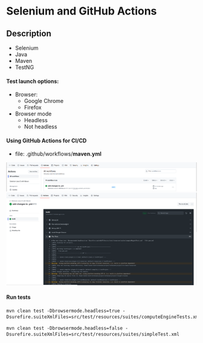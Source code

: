 # Selenium and GitHub Actions
## Description
- Selenium
- Java
- Maven
- TestNG

#### Test launch options:
- Browser:
  - Google Chrome
  - Firefox
- Browser mode
  - Headless
  - Not headless

#### Using GitHub Actions for CI/CD
- file: .github/workflows/**maven.yml**

![Nodes screenshot](readme-assets/github_action_01.png)
![Nodes screenshot](readme-assets/github_action_02.png)

#### Run tests
```
mvn clean test -Dbrowsermode.headless=true -Dsurefire.suiteXmlFiles=src/test/resources/suites/computeEngineTests.xml
```

```
mvn clean test -Dbrowsermode.headless=false -Dsurefire.suiteXmlFiles=src/test/resources/suites/simpleTest.xml
```
